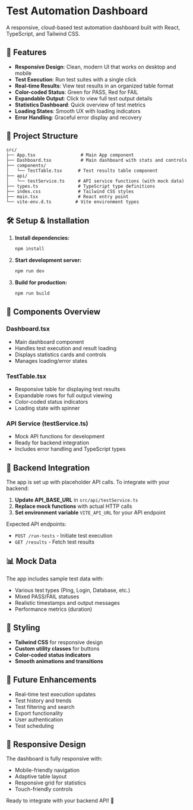 # Test Automation Dashboard

A responsive, cloud-based test automation dashboard built with React, TypeScript, and Tailwind CSS.

## 🚀 Features

- **Responsive Design**: Clean, modern UI that works on desktop and mobile
- **Test Execution**: Run test suites with a single click
- **Real-time Results**: View test results in an organized table format
- **Color-coded Status**: Green for PASS, Red for FAIL
- **Expandable Output**: Click to view full test output details
- **Statistics Dashboard**: Quick overview of test metrics
- **Loading States**: Smooth UX with loading indicators
- **Error Handling**: Graceful error display and recovery

## 📁 Project Structure

```
src/
├── App.tsx                 # Main App component
├── Dashboard.tsx           # Main dashboard with stats and controls
├── components/
│   └── TestTable.tsx      # Test results table component
├── api/
│   └── testService.ts     # API service functions (with mock data)
├── types.ts               # TypeScript type definitions
├── index.css              # Tailwind CSS styles
├── main.tsx               # React entry point
└── vite-env.d.ts         # Vite environment types
```

## 🛠️ Setup & Installation

1. **Install dependencies:**
   ```bash
   npm install
   ```

2. **Start development server:**
   ```bash
   npm run dev
   ```

3. **Build for production:**
   ```bash
   npm run build
   ```

## 🎯 Components Overview

### Dashboard.tsx
- Main dashboard component
- Handles test execution and result loading
- Displays statistics cards and controls
- Manages loading/error states

### TestTable.tsx
- Responsive table for displaying test results
- Expandable rows for full output viewing
- Color-coded status indicators
- Loading state with spinner

### API Service (testService.ts)
- Mock API functions for development
- Ready for backend integration
- Includes error handling and TypeScript types

## 🔧 Backend Integration

The app is set up with placeholder API calls. To integrate with your backend:

1. **Update API_BASE_URL** in `src/api/testService.ts`
2. **Replace mock functions** with actual HTTP calls
3. **Set environment variable** `VITE_API_URL` for your API endpoint

Expected API endpoints:
- `POST /run-tests` - Initiate test execution
- `GET /results` - Fetch test results

## 📊 Mock Data

The app includes sample test data with:
- Various test types (Ping, Login, Database, etc.)
- Mixed PASS/FAIL statuses
- Realistic timestamps and output messages
- Performance metrics (duration)

## 🎨 Styling

- **Tailwind CSS** for responsive design
- **Custom utility classes** for buttons
- **Color-coded status indicators**
- **Smooth animations and transitions**

## 🔮 Future Enhancements

- Real-time test execution updates
- Test history and trends
- Test filtering and search
- Export functionality
- User authentication
- Test scheduling

## 📱 Responsive Design

The dashboard is fully responsive with:
- Mobile-friendly navigation
- Adaptive table layout
- Responsive grid for statistics
- Touch-friendly controls

Ready to integrate with your backend API! 🚀 
